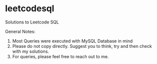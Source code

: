 # leetcodesql
Solutions to Leetcode SQL


General Notes:
1. Most Queries were executed with MySQL Database in mind
2. Please do not copy directly. Suggest you to think, try and then check with my solutions.
3. For queries, please feel free to reach out to me.

